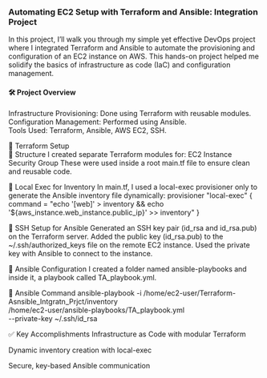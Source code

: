 <h3>Automating EC2 Setup with Terraform and Ansible: Integration Project</h3>
In this project, I’ll walk you through my simple yet effective DevOps project where I integrated Terraform and Ansible to automate the provisioning and configuration of an EC2 instance on AWS. This hands-on project helped me solidify the basics of infrastructure as code (IaC) and configuration management.

<h4>🛠️ Project Overview</h4>
Infrastructure Provisioning: Done using Terraform with reusable modules.</br>
Configuration Management: Performed using Ansible.</br>
Tools Used: Terraform, Ansible, AWS EC2, SSH.</br>

🧱 Terraform Setup </br>
🔹 Structure
I created separate Terraform modules for:
EC2 Instance
Security Group
These were used inside a root main.tf file to ensure clean and reusable code.

🔹 Local Exec for Inventory
In main.tf, I used a local-exec provisioner only to generate the Ansible inventory file dynamically:
provisioner "local-exec" {
  command = "echo '[web]' > inventory && echo '${aws_instance.web_instance.public_ip}' >> inventory"
}

🔐 SSH Setup for Ansible
Generated an SSH key pair (id_rsa and id_rsa.pub) on the Terraform server.
Added the public key (id_rsa.pub) to the ~/.ssh/authorized_keys file on the remote EC2 instance.
Used the private key with Ansible to connect to the instance.

🤖 Ansible Configuration
I created a folder named ansible-playbooks and inside it, a playbook called TA_playbook.yml. 

🔹 Ansible Command
ansible-playbook -i /home/ec2-user/Terraform-Asnsible_Intgratn_Prjct/inventory \
/home/ec2-user/ansible-playbooks/TA_playbook.yml \
--private-key ~/.ssh/id_rsa

✅ Key Accomplishments
Infrastructure as Code with modular Terraform

Dynamic inventory creation with local-exec

Secure, key-based Ansible communication




